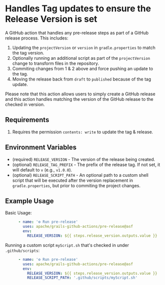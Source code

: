 <!--
SPDX-License-Identifier: Apache-2.0

Licensed under the Apache License, Version 2.0 (the "License");
you may not use this file except in compliance with the License.
You may obtain a copy of the License at

    https://www.apache.org/licenses/LICENSE-2.0

Unless required by applicable law or agreed to in writing, software
distributed under the License is distributed on an "AS IS" BASIS,
WITHOUT WARRANTIES OR CONDITIONS OF ANY KIND, either express or implied.
See the License for the specific language governing permissions and
limitations under the License.
-->

# Handles Tag updates to ensure the Release Version is set

A GitHub action that handles any pre-release steps as part of a GitHub release process.  This includes: 

1. Updating the `projectVersion` or `version` in `gradle.properties` to match the tag version.
2. Optionally running an additional script as part of the `projectVersion` change to transform files in the repository.
3. Commiting changes from 1 & 2 above and force pushing an update to the tag.
4. Moving the release back from `draft` to `published` because of the tag update.

Please note that this action allows users to simply create a GitHub release and this action handles matching the version of the GitHub release to the checked in version.

## Requirements

1. Requires the permission `contents: write` to update the tag & release.

## Environment Variables
* (required) `RELEASE_VERSION` - The version of the release being created.
* (optional) `RELEASE_TAG_PREFIX` - The prefix of the release tag. If not set, it will default to `v` (e.g., `v1.0.0`).
* (optional) `RELEASE_SCRIPT_PATH` - An optional path to a custom shell script that will be executed after the version replacement in `gradle.properties`, but prior to commiting the project changes.

## Example Usage

Basic Usage:
```yaml
      - name: '⚙️ Run pre-release'
        uses: apache/grails-github-actions/pre-release@asf
        env:
          RELEASE_VERSION: ${{ steps.release_version.outputs.value }}
```

Running a custom script `myScript.sh` that's checked in under `.github/scripts`:
```yaml
      - name: '⚙️ Run pre-release'
        uses: apache/grails-github-actions/pre-release@asf
        env:
          RELEASE_VERSION: ${{ steps.release_version.outputs.value }}
          RELEASE_SCRIPT_PATH: '.github/scripts/myScript.sh'
```